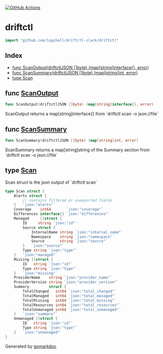 <!-- Code generated by gomarkdoc. DO NOT EDIT -->

[![GitHub Actions](https://github.com/nomadops/driftctl-slack/actions/workflows/ci.yml/badge.svg?branch=main)](https://github.com/nomadops/driftctl-slack/actions/workflows/ci.yml)


# driftctl

```go
import "github.com/logshell/driftctl-slack/driftctl"
```

## Index

- [func ScanOutput(driftctlJSON []byte) (map[string]interface{}, error)](<#func-scanoutput>)
- [func ScanSummary(driftctlJSON []byte) (map[string]int, error)](<#func-scansummary>)
- [type Scan](<#type-scan>)


## func [ScanOutput](<https://github.com/nomadops/driftctl-slack/blob/main/driftctl/driftctl.go#L46>)

```go
func ScanOutput(driftctlJSON []byte) (map[string]interface{}, error)
```

ScanOutput returns a map\[string\]interface\{\} from \`driftctl scan \-o json://file\`

## func [ScanSummary](<https://github.com/nomadops/driftctl-slack/blob/main/driftctl/driftctl.go#L62>)

```go
func ScanSummary(driftctlJSON []byte) (map[string]int, error)
```

ScanSummary returns a map\[string\]string of the Summary section from \`driftctl scan \-o json://file\`

## type [Scan](<https://github.com/nomadops/driftctl-slack/blob/main/driftctl/driftctl.go#L9-L43>)

Scan struct is the json output of \`driftctl scan\`

```go
type Scan struct {
    Alerts struct {
        // contains filtered or unexported fields
    }   `json:"alerts"`
    Coverage    int64       `json:"coverage"`
    Differences interface{} `json:"differences"`
    Managed     []struct {
        ID     string `json:"id"`
        Source struct {
            InternalName string `json:"internal_name"`
            Namespace    string `json:"namespace"`
            Source       string `json:"source"`
        }   `json:"source"`
        Type string `json:"type"`
    }   `json:"managed"`
    Missing []struct {
        ID   string `json:"id"`
        Type string `json:"type"`
    }   `json:"missing"`
    ProviderName    string `json:"provider_name"`
    ProviderVersion string `json:"provider_version"`
    Summary         struct {
        TotalChanged   int64 `json:"total_changed"`
        TotalManaged   int64 `json:"total_managed"`
        TotalMissing   int64 `json:"total_missing"`
        TotalResources int64 `json:"total_resources"`
        TotalUnmanaged int64 `json:"total_unmanaged"`
    }   `json:"summary"`
    Unmanaged []struct {
        ID   string `json:"id"`
        Type string `json:"type"`
    }   `json:"unmanaged"`
}
```



Generated by [gomarkdoc](<https://github.com/princjef/gomarkdoc>)
